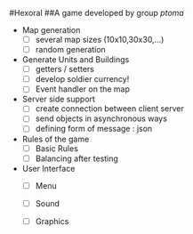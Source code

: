 #Hexoral
##A game developed by group *ptoma*

- Map generation
	- [ ] several map sizes (10x10,30x30,...)
	- [ ] random generation
	
- Generate Units and Buildings
	- [ ] getters / setters
	- [ ] develop soldier currency!
	- [ ] Event handler on the map
	
- Server side support 
	- [ ] create connection between client server
	- [ ] send objects in asynchronous ways
	- [ ] defining form of message : json
	
- Rules of the game
	- [ ] Basic Rules
	- [ ] Balancing after testing

- User Interface
	- [ ] Menu
	- [ ] Sound
	- [ ] Graphics
	
	

